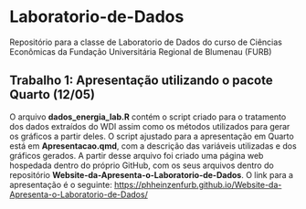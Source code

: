 # Laboratorio-de-Dados
Repositório para a classe de Laboratorio de Dados do curso de Ciências Econômicas da Fundação Universitária Regional de Blumenau (FURB)

## Trabalho 1: Apresentação utilizando o pacote Quarto (12/05)
O arquivo **dados_energia_lab.R** contém o script criado para o tratamento dos dados extraídos do WDI assim como os métodos utilizados para gerar os gráficos a partir deles. O script ajustado para a apresentação em Quarto está em **Apresentacao.qmd**, com a descrição das variáveis utilizadas e dos gráficos gerados. A partir desse arquivo foi criado uma página web hospedada dentro do próprio GitHub, com os seus arquivos dentro do repositório 
**Website-da-Apresenta-o-Laboratorio-de-Dados**. O link para a apresentação é o seguinte: https://phheinzenfurb.github.io/Website-da-Apresenta-o-Laboratorio-de-Dados/
